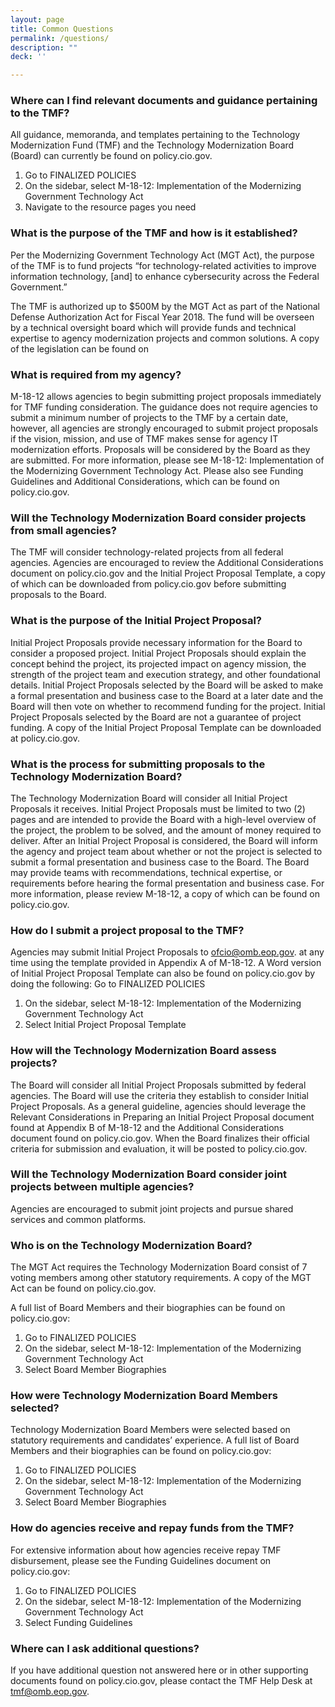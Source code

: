 ```yaml
---
layout: page
title: Common Questions
permalink: /questions/
description: ""
deck: ''

---
```


### Where can I find relevant documents and guidance pertaining to the TMF?
All guidance, memoranda, and templates pertaining to the Technology Modernization Fund (TMF) and the Technology Modernization Board (Board) can currently be found on policy.cio.gov.

1. Go to FINALIZED POLICIES
2. On the sidebar, select M-18-12: Implementation of the Modernizing Government Technology Act
3. Navigate to the resource pages you need

### What is the purpose of the TMF and how is it established?
Per the Modernizing Government Technology Act (MGT Act), the purpose of the TMF is to fund projects “for technology-related activities to improve information technology, [and] to enhance cybersecurity across the Federal Government.”

The TMF is authorized up to $500M by the MGT Act as part of the National Defense Authorization Act for Fiscal Year 2018. The fund will be overseen by a technical oversight board which will provide funds and technical expertise to agency modernization projects and common solutions. A copy of the legislation can be found on

### What is required from my agency?
M-18-12 allows agencies to begin submitting project proposals immediately for TMF funding consideration. The guidance does not require agencies to submit a minimum number of projects to the TMF by a certain date, however, all agencies are strongly encouraged to submit project proposals if the vision, mission, and use of TMF makes sense for agency IT modernization efforts. Proposals will be considered by the Board as they are submitted. For more information, please see M-18-12: Implementation of the Modernizing Government Technology Act. Please also see Funding Guidelines and Additional Considerations, which can be found on policy.cio.gov.

### Will the Technology Modernization Board consider projects from small agencies?
The TMF will consider technology-related projects from all federal agencies. Agencies are encouraged to review the Additional Considerations document on policy.cio.gov and the Initial Project Proposal Template, a copy of which can be downloaded from policy.cio.gov before submitting proposals to the Board.

### What is the purpose of the Initial Project Proposal?
Initial Project Proposals provide necessary information for the Board to consider a proposed project. Initial Project Proposals should explain the concept behind the project, its projected impact on agency mission, the strength of the project team and execution strategy, and other foundational details. Initial Project Proposals selected by the Board will be asked to make a formal presentation and business case to the Board at a later date and the Board will then vote on whether to recommend funding for the project. Initial Project Proposals selected by the Board are not a guarantee of project funding. A copy of the Initial Project Proposal Template can be downloaded at policy.cio.gov.

### What is the process for submitting proposals to the Technology Modernization Board?
The Technology Modernization Board will consider all Initial Project Proposals it receives. Initial Project Proposals must be limited to two (2) pages and are intended to provide the Board with a high-level overview of the project, the problem to be solved, and the amount of money required to deliver. After an Initial Project Proposal is considered, the Board will inform the agency and project team about whether or not the project is selected to submit a formal presentation and business case to the Board. The Board may provide teams with recommendations, technical expertise, or requirements before hearing the formal presentation and business case. For more information, please review M-18-12, a copy of which can be found on policy.cio.gov.

### How do I submit a project proposal to the TMF?
Agencies may submit Initial Project Proposals to ofcio@omb.eop.gov. at any time using the template provided in Appendix A of M-18-12. A Word version of Initial Project Proposal Template can also be found on policy.cio.gov by doing the following:
Go to FINALIZED POLICIES
1. On the sidebar, select M-18-12: Implementation of the Modernizing Government Technology Act
2. Select Initial Project Proposal Template

### How will the Technology Modernization Board assess projects?
The Board will consider all Initial Project Proposals submitted by federal agencies. The Board will use the criteria they establish to consider Initial Project Proposals. As a general guideline, agencies should leverage the Relevant Considerations in Preparing an Initial Project Proposal document found at Appendix B of M-18-12 and the Additional Considerations document found on policy.cio.gov. When the Board finalizes their official criteria for submission and evaluation, it will be posted to policy.cio.gov.

### Will the Technology Modernization Board consider joint projects between multiple agencies?
Agencies are encouraged to submit joint projects and pursue shared services and common platforms.

### Who is on the Technology Modernization Board?
The MGT Act requires the Technology Modernization Board consist of 7 voting members among other statutory requirements. A copy of the MGT Act can be found on policy.cio.gov.

A full list of Board Members and their biographies can be found on policy.cio.gov:
1. Go to FINALIZED POLICIES
2. On the sidebar, select M-18-12: Implementation of the Modernizing Government Technology Act
3. Select Board Member Biographies

### How were Technology Modernization Board Members selected?
Technology Modernization Board Members were selected based on statutory requirements and candidates’ experience. A full list of Board Members and their biographies can be found on policy.cio.gov:
1. Go to FINALIZED POLICIES
2. On the sidebar, select M-18-12: Implementation of the Modernizing Government Technology Act
3. Select Board Member Biographies

### How do agencies receive and repay funds from the TMF?
For extensive information about how agencies receive repay TMF disbursement, please see the Funding Guidelines document on policy.cio.gov:
1. Go to FINALIZED POLICIES
2. On the sidebar, select M-18-12: Implementation of the Modernizing Government Technology Act
3. Select Funding Guidelines

### Where can I ask additional questions?
If you have additional question not answered here or in other supporting documents found on policy.cio.gov, please contact the TMF Help Desk at [tmf@omb.eop.gov](mailto:tmf@omb.eop.gov).
